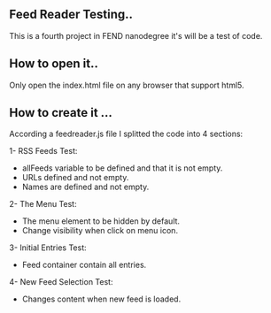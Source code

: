 ## Feed Reader Testing..
  
This is a fourth project in FEND nanodegree it's will be a test of code.

## How to open it..

Only open the index.html file on any  browser that support html5.

## How to create it ...

According a feedreader.js file I splitted the code into 4 sections:

1- RSS Feeds Test:

   - allFeeds variable to be defined and that it is not empty.
   - URLs defined and not empty.
   - Names are defined and not empty.

 2- The Menu Test:

   - The menu element to be hidden by default.
   - Change visibility when click on menu icon.


 3- Initial Entries Test:

   - Feed container contain all entries.

 4- New Feed Selection Test:

   -  Changes content when new feed is loaded.


         
